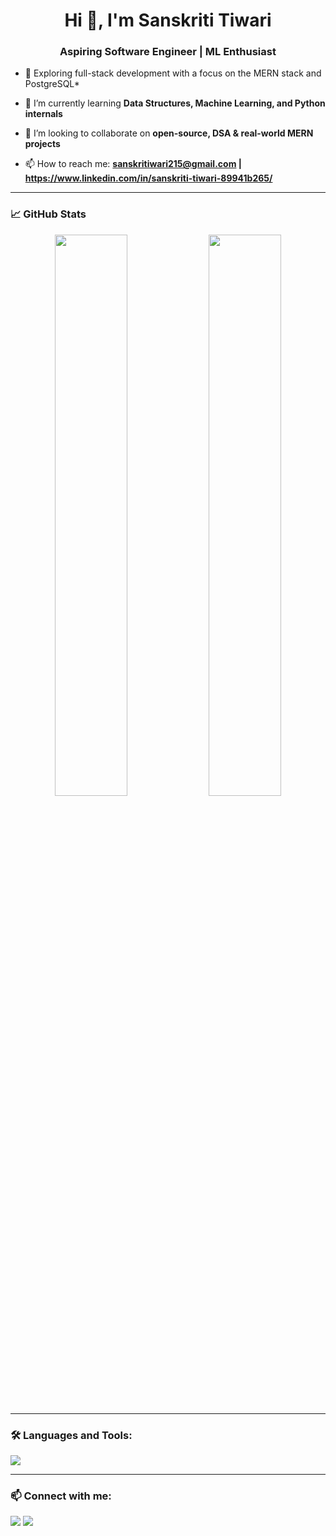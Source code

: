 <h1 align="center">Hi 👋, I'm Sanskriti Tiwari</h1>
<h3 align="center">Aspiring Software Engineer | ML Enthusiast </h3>

- 🔧 Exploring full-stack development with a focus on the MERN stack and PostgreSQL*

- 🌱 I’m currently learning **Data Structures, Machine Learning, and Python internals**

- 👯 I’m looking to collaborate on **open-source, DSA & real-world MERN projects**

- 📫 How to reach me: **sanskritiwari215@gmail.com | https://www.linkedin.com/in/sanskriti-tiwari-89941b265/**

---

### 📈 GitHub Stats
<p align="center">
  <img width="48%" src="https://github-readme-stats.vercel.app/api?username=sanskriti-tiwari&show_icons=true&theme=github_dark&hide_border=true" />
  <img width="48%" src="https://github-readme-streak-stats.herokuapp.com/?user=sanskriti-tiwari&theme=github-dark&hide_border=true" />
</p>

---

### 🛠️ Languages and Tools:
<p>
  <img src="https://skillicons.dev/icons?i=react,nodejs,express,postgres,js,html,css,py,c,cpp,git,github,vscode,mongodb,matlab" />
</p>

---

### 📫 Connect with me:
<p>
  <a href="https://linkedin.com/in/sanskriti-tiwari" target="blank"><img src="https://img.shields.io/badge/-LinkedIn-blue?style=flat-square&logo=Linkedin&logoColor=white"/></a>
  <a href="mailto:your.email@gmail.com"><img src="https://img.shields.io/badge/-Email-c14438?style=flat-square&logo=Gmail&logoColor=white"/></a>
</p>
